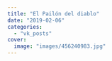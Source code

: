 ```yaml
---
title: "El Pailón del diablo"
date: "2019-02-06"
categories: 
  - "vk_posts"
cover:
  image: "images/456240983.jpg"
---
```



